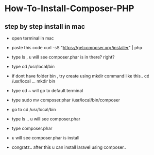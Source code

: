 # How-To-Install-Composer-PHP

## step by step install in mac

- open terminal in mac
- paste this code          curl -sS "https://getcomposer.org/installer" | php
- type ls , u will see composer.phar is in there? right?
- type cd /usr/local/bin
- if dont have folder bin , try create using mkdir command like this.. cd /usr/local   ... mkdir bin
- type cd ~           will go to default terminal
- type sudo mv composer.phar /usr/local/bin/composer
- go to cd /usr/local/bin
- type ls .. u will see composer.phar
- type composer.phar 
- u will see composer.phar is install

- congratz.. after this u can install laravel using composer..
